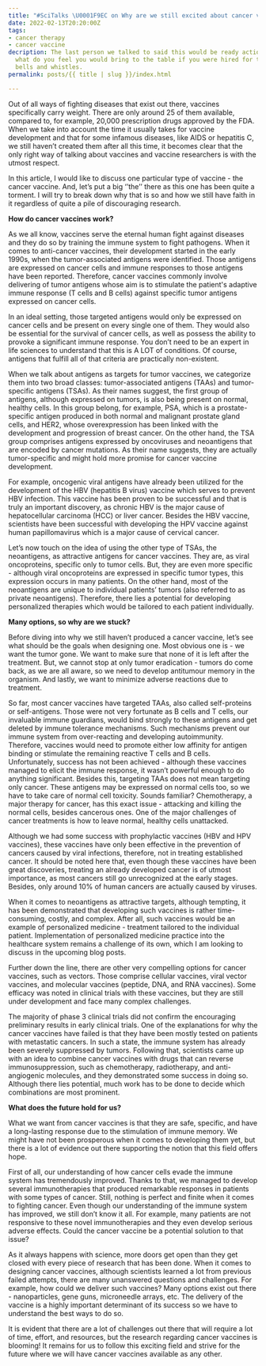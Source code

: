 ```yaml
---
title: "#SciTalks \U0001F9EC on Why are we still excited about cancer vaccines?"
date: 2022-02-13T20:20:00Z
tags:
- cancer therapy
- cancer vaccine
decription: The last person we talked to said this would be ready action item, and
  what do you feel you would bring to the table if you were hired for this position
  bells and whistles.
permalink: posts/{{ title | slug }}/index.html

---
```

Out of all ways of fighting diseases that exist out there, vaccines specifically carry weight. There are only around 25 of them available, compared to, for example, 20,000 prescription drugs approved by the FDA. When we take into account the time it usually takes for vaccine development and that for some infamous diseases, like AIDS or hepatitis C, we still haven’t created them after all this time, it becomes clear that the only right way of talking about vaccines and vaccine researchers is with the utmost respect.

In this article, I would like to discuss one particular type of vaccine - the cancer vaccine. And, let’s put a big ‘’the’’ there as this one has been quite a torment. I will try to break down why that is so and how we still have faith in it regardless of quite a pile of discouraging research.

**How do cancer vaccines work?**

As we all know, vaccines serve the eternal human fight against diseases and they do so by training the immune system to fight pathogens. When it comes to anti-cancer vaccines, their development started in the early 1990s, when the tumor-associated antigens were identified. Those antigens are expressed on cancer cells and immune responses to those antigens have been reported. Therefore, cancer vaccines commonly involve delivering of tumor antigens whose aim is to stimulate the patient's adaptive immune response (T cells and B cells) against specific tumor antigens expressed on cancer cells.

In an ideal setting, those targeted antigens would only be expressed on cancer cells and be present on every single one of them. They would also be essential for the survival of cancer cells, as well as possess the ability to provoke a significant immune response. You don’t need to be an expert in life sciences to understand that this is A LOT of conditions. Of course, antigens that fulfill all of that criteria are practically non-existent.

When we talk about antigens as targets for tumor vaccines, we categorize them into two broad classes: tumor-associated antigens (TAAs) and tumor-specific antigens (TSAs). As their names suggest, the first group of antigens, although expressed on tumors, is also being present on normal, healthy cells. In this group belong, for example, PSA, which is a prostate-specific antigen produced in both normal and malignant prostate gland cells, and HER2, whose overexpression has been linked with the development and progression of breast cancer. On the other hand, the TSA group comprises antigens expressed by oncoviruses and neoantigens that are encoded by cancer mutations. As their name suggests, they are actually tumor-specific and might hold more promise for cancer vaccine development.

For example, oncogenic viral antigens have already been utilized for the development of the HBV (hepatitis B virus) vaccine which serves to prevent HBV infection. This vaccine has been proven to be successful and that is truly an important discovery, as chronic HBV is the major cause of hepatocellular carcinoma (HCC) or liver cancer. Besides the HBV vaccine, scientists have been successful with developing the HPV vaccine against human papillomavirus which is a major cause of cervical cancer.

Let’s now touch on the idea of using the other type of TSAs, the neoantigens, as attractive antigens for cancer vaccines. They are, as viral oncoproteins, specific only to tumor cells. But, they are even more specific - although viral oncoproteins are expressed in specific tumor types, this expression occurs in many patients. On the other hand, most of the neoantigens are unique to individual patients’ tumors (also referred to as private neoantigens). Therefore, there lies a potential for developing personalized therapies which would be tailored to each patient individually.

**Many options, so why are we stuck?**

Before diving into why we still haven’t produced a cancer vaccine, let’s see what should be the goals when designing one. Most obvious one is - we want the tumor gone. We want to make sure that none of it is left after the treatment. But, we cannot stop at only tumor eradication - tumors do come back, as we are all aware, so we need to develop antitumour memory in the organism. And lastly, we want to minimize adverse reactions due to treatment.

So far, most cancer vaccines have targeted TAAs, also called self-proteins or self-antigens. Those were not very fortunate as B cells and T cells, our invaluable immune guardians, would bind strongly to these antigens and get deleted by immune tolerance mechanisms. Such mechanisms prevent our immune system from over-reacting and developing autoimmunity. Therefore, vaccines would need to promote either low affinity for antigen binding or stimulate the remaining reactive T cells and B cells. Unfortunately, success has not been achieved - although these vaccines managed to elicit the immune response, it wasn’t powerful enough to do anything significant. Besides this, targeting TAAs does not mean targeting only cancer. These antigens may be expressed on normal cells too, so we have to take care of normal cell toxicity. Sounds familiar? Chemotherapy, a major therapy for cancer, has this exact issue - attacking and killing the normal cells, besides cancerous ones. One of the major challenges of cancer treatments is how to leave normal, healthy cells unattacked.

Although we had some success with prophylactic vaccines (HBV and HPV vaccines), these vaccines have only been effective in the prevention of cancers caused by viral infections, therefore, not in treating established cancer. It should be noted here that, even though these vaccines have been great discoveries, treating an already developed cancer is of utmost importance, as most cancers still go unrecognized at the early stages. Besides, only around 10% of human cancers are actually caused by viruses.

When it comes to neoantigens as attractive targets, although tempting, it has been demonstrated that developing such vaccines is rather time-consuming, costly, and complex. After all, such vaccines would be an example of personalized medicine - treatment tailored to the individual patient. Implementation of personalized medicine practice into the healthcare system remains a challenge of its own, which I am looking to discuss in the upcoming blog posts.

Further down the line, there are other very compelling options for cancer vaccines, such as vectors. Those comprise cellular vaccines, viral vector vaccines, and molecular vaccines (peptide, DNA, and RNA vaccines). Some efficacy was noted in clinical trials with these vaccines, but they are still under development and face many complex challenges.

The majority of phase 3 clinical trials did not confirm the encouraging preliminary results in early clinical trials. One of the explanations for why the cancer vaccines have failed is that they have been mostly tested on patients with metastatic cancers. In such a state, the immune system has already been severely suppressed by tumors. Following that, scientists came up with an idea to combine cancer vaccines with drugs that can reverse immunosuppression, such as chemotherapy, radiotherapy, and anti-angiogenic molecules, and they demonstrated some success in doing so. Although there lies potential, much work has to be done to decide which combinations are most prominent.

**What does the future hold for us?**

What we want from cancer vaccines is that they are safe, specific, and have a long-lasting response due to the stimulation of immune memory. We might have not been prosperous when it comes to developing them yet, but there is a lot of evidence out there supporting the notion that this field offers hope.

First of all, our understanding of how cancer cells evade the immune system has tremendously improved. Thanks to that, we managed to develop several immunotherapies that produced remarkable responses in patients with some types of cancer. Still, nothing is perfect and finite when it comes to fighting cancer. Even though our understanding of the immune system has improved, we still don’t know it all. For example, many patients are not responsive to these novel immunotherapies and they even develop serious adverse effects. Could the cancer vaccine be a potential solution to that issue?

As it always happens with science, more doors get open than they get closed with every piece of research that has been done. When it comes to designing cancer vaccines, although scientists learned a lot from previous failed attempts, there are many unanswered questions and challenges. For example, how could we deliver such vaccines? Many options exist out there - nanoparticles, gene guns, microneedle arrays, etc. The delivery of the vaccine is a highly important determinant of its success so we have to understand the best ways to do so.

It is evident that there are a lot of challenges out there that will require a lot of time, effort, and resources, but the research regarding cancer vaccines is blooming! It remains for us to follow this exciting field and strive for the future where we will have cancer vaccines available as any other.